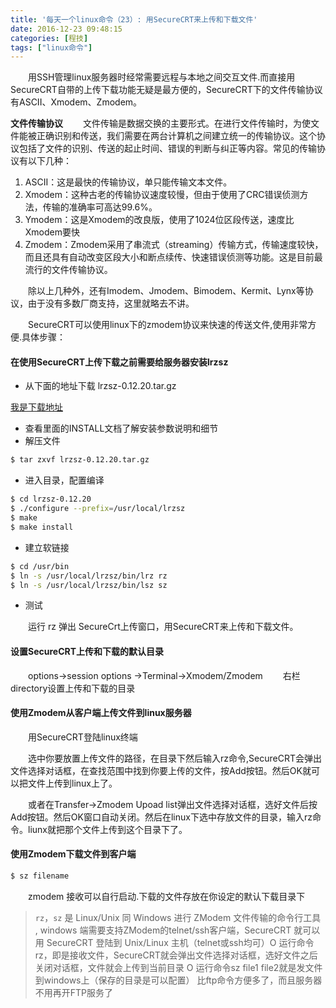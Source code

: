 ```yaml
---
title: '每天一个linux命令（23）: 用SecureCRT来上传和下载文件'
date: 2016-12-23 09:48:15
categories: [程技]
tags: ["linux命令"]
---
```

　　用SSH管理linux服务器时经常需要远程与本地之间交互文件.而直接用SecureCRT自带的上传下载功能无疑是最方便的，SecureCRT下的文件传输协议有ASCII、Xmodem、Zmodem。
<!--more -->
**文件传输协议**
　　文件传输是数据交换的主要形式。在进行文件传输时，为使文件能被正确识别和传送，我们需要在两台计算机之间建立统一的传输协议。这个协议包括了文件的识别、传送的起止时间、错误的判断与纠正等内容。常见的传输协议有以下几种：
1. ASCII：这是最快的传输协议，单只能传输文本文件。
2. Xmodem：这种古老的传输协议速度较慢，但由于使用了CRC错误侦测方法，传输的准确率可高达99.6%。
3. Ymodem：这是Xmodem的改良版，使用了1024位区段传送，速度比Xmodem要快
4. Zmodem：Zmodem采用了串流式（streaming）传输方式，传输速度较快，而且还具有自动改变区段大小和断点续传、快速错误侦测等功能。这是目前最流行的文件传输协议。

　　除以上几种外，还有Imodem、Jmodem、Bimodem、Kermit、Lynx等协议，由于没有多数厂商支持，这里就略去不讲。

　　SecureCRT可以使用linux下的zmodem协议来快速的传送文件,使用非常方便.具体步骤：
#### 在使用SecureCRT上传下载之前需要给服务器安装lrzsz
- 从下面的地址下载 lrzsz-0.12.20.tar.gz

[我是下载地址](http://down1.chinaunix.net/distfiles/lrzsz-0.12.20.tar.gz)
- 查看里面的INSTALL文档了解安装参数说明和细节
- 解压文件

```bash
$ tar zxvf lrzsz-0.12.20.tar.gz
```
- 进入目录，配置编译

```bash
$ cd lrzsz-0.12.20
$ ./configure --prefix=/usr/local/lrzsz
$ make
$ make install
```
- 建立软链接

```bash
$ cd /usr/bin
$ ln -s /usr/local/lrzsz/bin/lrz rz
$ ln -s /usr/local/lrzsz/bin/lsz sz
```
- 测试

　　运行 rz 弹出 SecureCrt上传窗口，用SecureCRT来上传和下载文件。
#### 设置SecureCRT上传和下载的默认目录
　　options->session options ->Terminal->Xmodem/Zmodem
　　右栏directory设置上传和下载的目录
#### 使用Zmodem从客户端上传文件到linux服务器
　　用SecureCRT登陆linux终端

　　选中你要放置上传文件的路径，在目录下然后输入rz命令,SecureCRT会弹出文件选择对话框，在查找范围中找到你要上传的文件，按Add按钮。然后OK就可以把文件上传到linux上了。

　　或者在Transfer->Zmodem Upoad list弹出文件选择对话框，选好文件后按Add按钮。然后OK窗口自动关闭。然后在linux下选中存放文件的目录，输入rz命令。liunx就把那个文件上传到这个目录下了。
#### 使用Zmodem下载文件到客户端
```bash
$ sz filename
```
　　zmodem 接收可以自行启动.下载的文件存放在你设定的默认下载目录下

>`rz`，`sz` 是 Linux/Unix 同 Windows 进行 ZModem 文件传输的命令行工具 , windows 端需要支持ZModem的telnet/ssh客户端，SecureCRT 就可以用 SecureCRT 登陆到 Unix/Linux 主机（telnet或ssh均可）O 运行命令rz，即是接收文件，SecureCRT就会弹出文件选择对话框，选好文件之后关闭对话框，文件就会上传到当前目录 O 运行命令sz file1 file2就是发文件到windows上（保存的目录是可以配置） 比ftp命令方便多了，而且服务器不用再开FTP服务了

